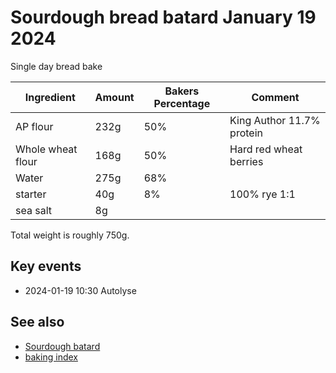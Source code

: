 # Sourdough bread batard January 19 2024

Single day bread bake

| Ingredient        | Amount | Bakers Percentage | Comment                   |
| ----------------- | ------ | ----------------- | ------------------------- |
| AP flour          | 232g   | 50%               | King Author 11.7% protein |
| Whole wheat flour | 168g   | 50%               | Hard red wheat berries    |
| Water             | 275g   | 68%               |                           |
| starter           | 40g    | 8%                | 100% rye 1:1              |
| sea salt          | 8g     |                   |                           |

Total weight is roughly 750g.

## Key events

- 2024-01-19 10:30 Autolyse

## See also

- [Sourdough batard](../462)
- [baking index](../dex/baking.md)